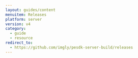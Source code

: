 ```yaml
---
layout: guides/content
menuitem: Releases
platform: server
version: v4
category:
  - guide
  - resource
redirect_to:
  - https://github.com/imgly/pesdk-server-build/releases
---
```

